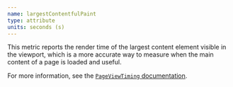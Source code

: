 ```yaml
---
name: largestContentfulPaint
type: attribute
units: seconds (s)
---
```


This metric reports the render time of the largest content element visible in the viewport, which is a more accurate way to measure when the main content of a page is loaded and useful.

For more information, see the [`PageViewTiming` documentation](https://docs.newrelic.com/docs/browser/new-relic-browser/page-load-timing-resources/pageviewtiming-async-or-dynamic-page-details/#interactivity-metrics).